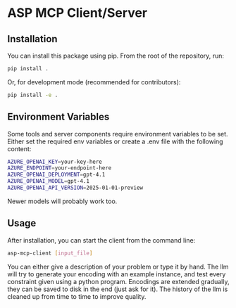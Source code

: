 # ASP MCP Client/Server

## Installation

You can install this package using pip. From the root of the repository, run:

```bash
pip install .
```

Or, for development mode (recommended for contributors):

```bash
pip install -e .
```

## Environment Variables

Some tools and server components require environment variables to be set.
Either set the required env variables or
create a .env file with the following content:

```bash
AZURE_OPENAI_KEY=your-key-here
AZURE_ENDPOINT=your-endpoint-here
AZURE_OPENAI_DEPLOYMENT=gpt-4.1
AZURE_OPENAI_MODEL=gpt-4.1
AZURE_OPENAI_API_VERSION=2025-01-01-preview
```
Newer models will probably work too.


## Usage

After installation, you can start the client from the command line:

```bash
asp-mcp-client [input_file]
```

You can either give a description of your problem or type it by hand.
The llm will try to generate your encoding with an example instance,
and test every constraint given using a python program.
Encodings are extended gradually, they can be saved to disk in the end (just ask for it).
The history of the llm is cleaned up from time to time to improve quality.
